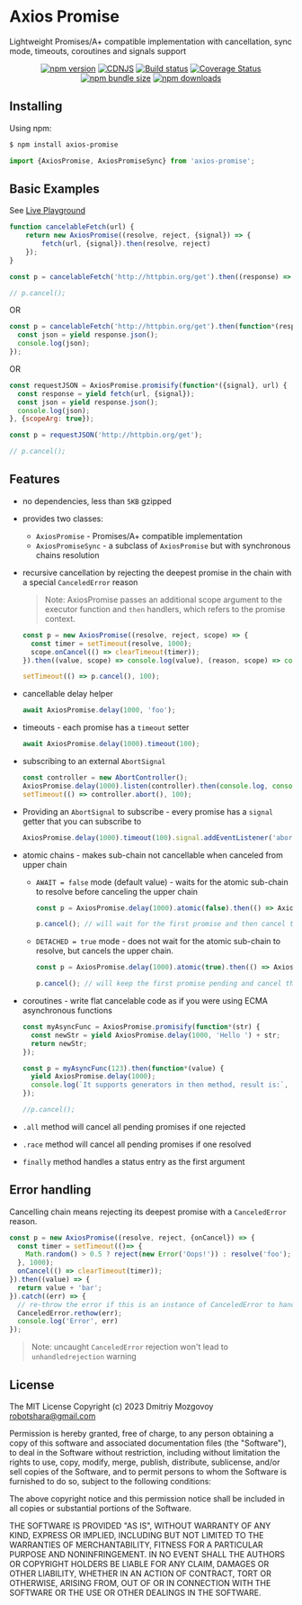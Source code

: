 # Axios Promise

Lightweight Promises/A+ compatible implementation with cancellation, sync mode, timeouts, coroutines and signals support

<div align="center">

[![npm version](https://img.shields.io/npm/v/axios-promise.svg?style=flat-square)](https://www.npmjs.org/package/axios-promise)
[![CDNJS](https://img.shields.io/cdnjs/v/axios-promise.svg?style=flat-square)](https://cdnjs.com/libraries/axios-promise)
[![Build status](https://img.shields.io/github/actions/workflow/status/digitalbrainjs/axiospromise/ci.yml?branch=master&label=CI&logo=github&style=flat-square)](https://github.com/digitalbrainjs/axios-promise/actions/workflows/ci.yml)
[![Coverage Status](https://coveralls.io/repos/github/DigitalBrainJS/AxiosPromise/badge.svg?branch=master)](https://coveralls.io/github/DigitalBrainJS/AxiosPromise?branch=master)
[![npm bundle size](https://img.shields.io/bundlephobia/minzip/axios-promise?style=flat-square)](https://bundlephobia.com/package/axios-promise@latest)
[![npm downloads](https://img.shields.io/npm/dm/axios-promise.svg?style=flat-square)](https://npm-stat.com/charts.html?package=axios-promise)

</div>

## Installing

Using npm:

```bash
$ npm install axios-promise
```

```js
import {AxiosPromise, AxiosPromiseSync} from 'axios-promise';
```

## Basic Examples

See [Live Playground](https://codesandbox.io/s/tender-pond-wy5ujx?file=/src/index.js)

```js
function cancelableFetch(url) {
    return new AxiosPromise((resolve, reject, {signal}) => {
        fetch(url, {signal}).then(resolve, reject)
    });
}

const p = cancelableFetch('http://httpbin.org/get').then((response) => response.json()).then(console.log);

// p.cancel();
```

OR

````js
const p = cancelableFetch('http://httpbin.org/get').then(function*(response) {
  const json = yield response.json();
  console.log(json);
});
````

OR

````js
const requestJSON = AxiosPromise.promisify(function*({signal}, url) {
  const response = yield fetch(url, {signal});
  const json = yield response.json();
  console.log(json);
}, {scopeArg: true});

const p = requestJSON('http://httpbin.org/get');

// p.cancel();
````

## Features

- no dependencies, less than `5KB` gzipped

- provides two classes: 
    - `AxiosPromise` - Promises/A+ compatible implementation
    - `AxiosPromiseSync` - a subclass of `AxiosPromise` but with synchronous chains resolution

- recursive cancellation by rejecting the deepest promise in the chain with a special `CanceledError` reason

    > Note: AxiosPromise passes an additional scope argument to the executor function and `then` handlers, which refers to the promise context.
    
    ```js
    const p = new AxiosPromise((resolve, reject, scope) => {
      const timer = setTimeout(resolve, 1000);
      scope.onCancel(() => clearTimeout(timer));
    }).then((value, scope) => console.log(value), (reason, scope) => console.warn(reason));
    
    setTimeout(() => p.cancel(), 100);
    ```
  
- cancellable delay helper
    ```js
    await AxiosPromise.delay(1000, 'foo');
    ```  

- timeouts - each promise has a `timeout` setter

    ```js
    await AxiosPromise.delay(1000).timeout(100);
    ```

- subscribing to an external `AbortSignal`

    ```js
    const controller = new AbortController();
    AxiosPromise.delay(1000).listen(controller).then(console.log, console.warn);
    setTimeout(() => controller.abort(), 100);
    ```

- Providing an `AbortSignal` to subscribe - every promise has a `signal` getter that you can subscribe to

    ```js
    AxiosPromise.delay(1000).timeout(100).signal.addEventListener('abort', () => console.log('canceled'));
    ```

- atomic chains - makes sub-chain not cancellable when canceled from upper chain
    - `AWAIT = false` mode (default value) - waits for the atomic sub-chain to resolve before canceling the upper chain

        ```js
        const p = AxiosPromise.delay(1000).atomic(false).then(() => AxiosPromise.delay(1000)).then(console.log, console.warn);
        
        p.cancel(); // will wait for the first promise and then cancel the rest
        ```

    - `DETACHED = true` mode - does not wait for the atomic sub-chain to resolve, but cancels the upper chain.

        ```js
        const p = AxiosPromise.delay(1000).atomic(true).then(() => AxiosPromise.delay(1000)).then(console.log, console.warn);
        
        p.cancel(); // will keep the first promise pending and cancel the rest of the chain
        ```
- coroutines - write flat cancelable code as if you were using ECMA asynchronous functions

    ```js
    const myAsyncFunc = AxiosPromise.promisify(function*(str) {
      const newStr = yield AxiosPromise.delay(1000, 'Hello ') + str;
      return newStr;
    });
  
    const p = myAsyncFunc(123).then(function*(value) {
      yield AxiosPromise.delay(1000);
      console.log(`It supports generators in then method, result is:`, value);
    });
  
    //p.cancel();
    ```
- `.all` method will cancel all pending promises if one rejected 
- `.race` method will cancel all pending promises if one resolved 
- `finally` method handles a status entry as the first argument

## Error handling

Cancelling chain means rejecting its deepest promise with a `CanceledError` reason.

```js
const p = new AxiosPromise((resolve, reject, {onCancel}) => {
  const timer = setTimeout(()=> {
    Math.random() > 0.5 ? reject(new Error('Oops!')) : resolve('foo');
  }, 1000);
  onCancel(() => clearTimeout(timer));
}).then((value) => {
  return value + 'bar';
}).catch((err) => {
  // re-throw the error if this is an instance of CanceledError to handle it with upper chains
  CanceledError.rethow(err);
  console.log('Error', err)
});
```

> Note: uncaught `CanceledError` rejection won't lead to `unhandledrejection` warning 

## License

The MIT License Copyright (c) 2023 Dmitriy Mozgovoy robotshara@gmail.com

Permission is hereby granted, free of charge, to any person obtaining a copy of this software and associated documentation files (the "Software"), to deal in the Software without restriction, including without limitation the rights to use, copy, modify, merge, publish, distribute, sublicense, and/or sell copies of the Software, and to permit persons to whom the Software is furnished to do so, subject to the following conditions:

The above copyright notice and this permission notice shall be included in all copies or substantial portions of the Software.

THE SOFTWARE IS PROVIDED "AS IS", WITHOUT WARRANTY OF ANY KIND, EXPRESS OR IMPLIED,
INCLUDING BUT NOT LIMITED TO THE WARRANTIES OF MERCHANTABILITY, FITNESS FOR A PARTICULAR
PURPOSE AND NONINFRINGEMENT. IN NO EVENT SHALL THE AUTHORS OR COPYRIGHT HOLDERS BE LIABLE FOR ANY CLAIM,
DAMAGES OR OTHER LIABILITY, WHETHER IN AN ACTION OF CONTRACT, TORT OR OTHERWISE, ARISING FROM,
OUT OF OR IN CONNECTION WITH THE SOFTWARE OR THE USE OR OTHER DEALINGS IN THE SOFTWARE.

